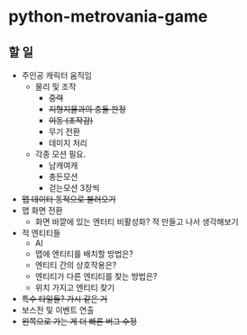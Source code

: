 # python-metrovania-game

## 할 일
- 주인공 캐릭터 움직임
    - 물리 및 조작
        - ~~중력~~
        - ~~지형지물과의 충돌 판정~~
        - ~~이동 (조작감)~~
        - 무기 전환
        - 데미지 처리
    - 각종 모션 필요.
        - 남캐여캐
        - 총든모션
        - 걷는모션 3장씩
- ~~맵 데이터 동적으로 불러오기~~
- 맵 화면 전환
    - 화면 바깥에 있는 엔터티 비활성화? 적 만들고 나서 생각해보기
- 적 엔티티들
    - AI
    - 맵에 엔티티를 배치할 방법은?
    - 엔티티 간의 상호작용은?
    - 엔티티가 다른 엔티티를 찾는 방법은?
    - 위치 가지고 엔티티 찾기
- ~~특수 타일들? 가시 같은 거~~
- 보스전 및 이벤트 연출
- ~~왼쪽으로 가는 게 더 빠른 버그 수정~~
